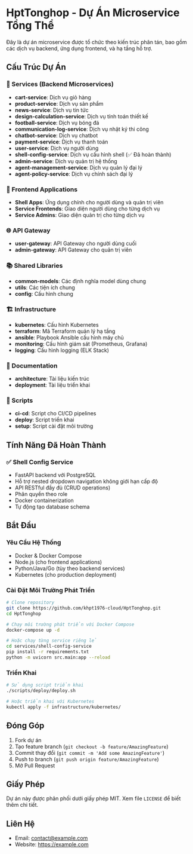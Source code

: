 # HptTonghop - Dự Án Microservice Tổng Thể

Đây là dự án microservice được tổ chức theo kiến trúc phân tán, bao gồm các dịch vụ backend, ứng dụng frontend, và hạ tầng hỗ trợ.

## Cấu Trúc Dự Án

### 🔧 Services (Backend Microservices)
- **cart-service**: Dịch vụ giỏ hàng
- **product-service**: Dịch vụ sản phẩm
- **news-service**: Dịch vụ tin tức
- **design-calculation-service**: Dịch vụ tính toán thiết kế
- **football-service**: Dịch vụ bóng đá
- **communication-log-service**: Dịch vụ nhật ký thi công
- **chatbot-service**: Dịch vụ chatbot
- **payment-service**: Dịch vụ thanh toán
- **user-service**: Dịch vụ người dùng
- **shell-config-service**: Dịch vụ cấu hình shell (✅ Đã hoàn thành)
- **admin-service**: Dịch vụ quản trị hệ thống
- **agent-management-service**: Dịch vụ quản lý đại lý
- **agent-policy-service**: Dịch vụ chính sách đại lý

### 🎨 Frontend Applications
- **Shell Apps**: Ứng dụng chính cho người dùng và quản trị viên
- **Service Frontends**: Giao diện người dùng cho từng dịch vụ
- **Service Admins**: Giao diện quản trị cho từng dịch vụ

### 🌐 API Gateway
- **user-gateway**: API Gateway cho người dùng cuối
- **admin-gateway**: API Gateway cho quản trị viên

### 📚 Shared Libraries
- **common-models**: Các định nghĩa model dùng chung
- **utils**: Các tiện ích chung
- **config**: Cấu hình chung

### 🏗️ Infrastructure
- **kubernetes**: Cấu hình Kubernetes
- **terraform**: Mã Terraform quản lý hạ tầng
- **ansible**: Playbook Ansible cấu hình máy chủ
- **monitoring**: Cấu hình giám sát (Prometheus, Grafana)
- **logging**: Cấu hình logging (ELK Stack)

### 📖 Documentation
- **architecture**: Tài liệu kiến trúc
- **deployment**: Tài liệu triển khai

### 🔨 Scripts
- **ci-cd**: Script cho CI/CD pipelines
- **deploy**: Script triển khai
- **setup**: Script cài đặt môi trường

## Tính Năng Đã Hoàn Thành

### ✅ Shell Config Service
- FastAPI backend với PostgreSQL
- Hỗ trợ nested dropdown navigation không giới hạn cấp độ
- API RESTful đầy đủ (CRUD operations)
- Phân quyền theo role
- Docker containerization
- Tự động tạo database schema

## Bắt Đầu

### Yêu Cầu Hệ Thống
- Docker & Docker Compose
- Node.js (cho frontend applications)
- Python/Java/Go (tùy theo backend services)
- Kubernetes (cho production deployment)

### Cài Đặt Môi Trường Phát Triển
```bash
# Clone repository
git clone https://github.com/khpt1976-cloud/HptTonghop.git
cd HptTonghop

# Chạy môi trường phát triển với Docker Compose
docker-compose up -d

# Hoặc chạy từng service riêng lẻ
cd services/shell-config-service
pip install -r requirements.txt
python -m uvicorn src.main:app --reload
```

### Triển Khai
```bash
# Sử dụng script triển khai
./scripts/deploy/deploy.sh

# Hoặc triển khai với Kubernetes
kubectl apply -f infrastructure/kubernetes/
```

## Đóng Góp

1. Fork dự án
2. Tạo feature branch (`git checkout -b feature/AmazingFeature`)
3. Commit thay đổi (`git commit -m 'Add some AmazingFeature'`)
4. Push to branch (`git push origin feature/AmazingFeature`)
5. Mở Pull Request

## Giấy Phép

Dự án này được phân phối dưới giấy phép MIT. Xem file `LICENSE` để biết thêm chi tiết.

## Liên Hệ

- Email: contact@example.com
- Website: https://example.com
